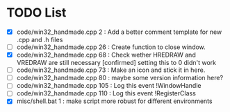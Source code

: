 # TODO List
- [X] code/win32_handmade.cpp   2 : Add a better comment template for new .cpp and .h files
 - [ ] code/win32_handmade.cpp  26 : Create function to close window.
 - [X] code/win32_handmade.cpp  68 : Check wether HREDRAW and VREDRAW are still necessary [confirmed] setting this to 0 didn't work
 - [ ] code/win32_handmade.cpp  73 : Make an icon and stick it in here.
 - [ ] code/win32_handmade.cpp  80 : maybe some version information here?
 - [ ] code/win32_handmade.cpp 105 : Log this event !WindowHandle
 - [ ] code/win32_handmade.cpp 110 : Log this event !RegisterClass
 - [X] misc/shell.bat 1 : make script more robust for different environments
